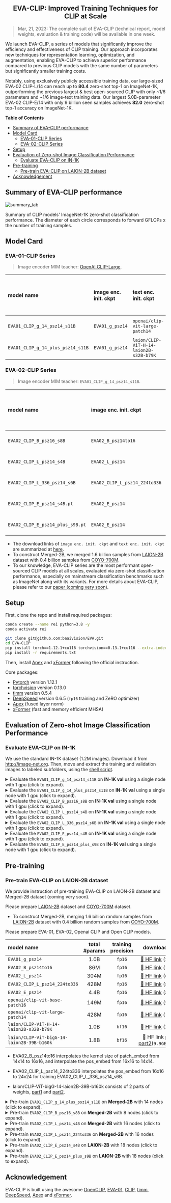 
<div align="center">

<h2>EVA-CLIP: Improved Training Techniques for CLIP at Scale</h2>

</div>


> Mar, 21, 2023: The complete suit of EVA-CLIP (technical report, model weights, evaluation & training code) will be available in one week.

We launch EVA-CLIP, a series of models that significantly improve the efficiency and effectiveness of CLIP training. 
Our approach incorporates new techniques for representation learning, optimization, and augmentation, enabling EVA-CLIP to achieve superior performance compared to previous CLIP models with the same number of parameters but significantly smaller training costs.

Notably, using exclusively publicly accessible training data, our large-sized EVA-02 CLIP-L/14 can reach up to **80.4** zero-shot top-1 on ImageNet-1K, outperforming the previous largest & best open-sourced CLIP with only ~1/6 parameters and ~1/6 image-text training data. 
Our largest 5.0B-parameter EVA-02 CLIP-E/14 with only 9 billion seen samples achieves **82.0** zero-shot top-1 accuracy on ImageNet-1K.

**Table of Contents**

- [Summary of EVA-CLIP performance](#summary-of-eva-clip-performance)
- [Model Card](#model-card)
  - [EVA-01-CLIP Series](#eva-01-clip-series)
  - [EVA-02-CLIP Series](#eva-02-clip-series)
- [Setup](#setup)
- [Evaluation of Zero-shot Image Classification Performance](#evaluation-of-zero-shot-image-classification-performance)
  - [Evaluate EVA-CLIP on IN-1K](#evaluate-eva-clip-on-in-1k)
- [Pre-training](#pre-training)
  - [Pre-train EVA-CLIP on LAION-2B dataset](#pre-train-eva-clip-on-laion-2b-dataset)
- [Acknowledgement](#acknowledgement)


## Summary of EVA-CLIP performance

![summary_tab](assets/teaser.png)

Summary of CLIP models' ImageNet-1K zero-shot classification performance. 
The diameter of each circle corresponds to forward GFLOPs x the number of training samples.

## Model Card

### EVA-01-CLIP Series

> Image encoder MIM teacher: [OpenAI CLIP-Large](https://github.com/openai/CLIP).

<div align="center">

| model name | image enc. init. ckpt | text enc. init. ckpt | total #params | training precision | training data  |  training batch size |  gpus for training | IN-1K zero-shot top-1 | MSCOCO T2I R@5 | weight |
|:-----|:-----|:-----------|:------:|:------:|:------:|:------:|:------:|:------:|:------:|:------:|
| `EVA01_CLIP_g_14_psz14_s11B` | `EVA01_g_psz14` | `openai/clip-vit-large-patch14` | 1.1B | `fp16` | [LAION-400M](https://laion.ai/blog/laion-400-open-dataset/) | 41K | 256 A100(40GB) | **78.5** | **68.5** | [🤗 HF link](https://huggingface.co/QuanSun/EVA-CLIP/blob/main/EVA01_CLIP_g_14_psz14_s11B.pt) (`2.2GB`) |
| `EVA01_CLIP_g_14_plus_psz14_s11B` | `EVA01_g_psz14` | `laion/CLIP-ViT-H-14-laion2B-s32B-b79K` | 1.3B | `fp16` | Merged-2B | 114K | 112 A100(40GB) | **79.3** | **74.0** | [🤗 HF link](https://huggingface.co/QuanSun/EVA-CLIP/blob/main/EVA01_CLIP_g_14_plus_psz14_s11B.pt) (`2.7GB`) |
</div>

### EVA-02-CLIP Series

> Image encoder MIM teacher: ``EVA01_CLIP_g_14_psz14_s11B``.

<div align="center">

| model name | image enc. init. ckpt | text enc. init. ckpt | total #params | training precision | training data  |  training batch size |  gpus for training | IN-1K zero-shot top-1 | MSCOCO T2I R@5 | weight |
|:-----|:-----|:-----------|:------:|:------:|:------:|:------:|:------:|:------:|:------:|:------:|
| `EVA02_CLIP_B_psz16_s8B` | `EVA02_B_psz14to16` | `openai/clip-vit-base-patch16` | 149M | `fp16` | Merged-2B | 131K | 64 A100(40GB) | **74.7** | **66.9** | [🤗 HF link](https://huggingface.co/QuanSun/EVA-CLIP/blob/main/EVA02_CLIP_B_psz16_s8B.pt) (`300MB`) |
| `EVA02_CLIP_L_psz14_s4B` | `EVA02_L_psz14` | `openai/clip-vit-large-patch14` | 428M | `fp16` | Merged-2B | 131K | 128 A100(40GB) | **79.8** | **71.2** | [🤗 HF link](https://huggingface.co/QuanSun/EVA-CLIP/blob/main/EVA02_CLIP_L_psz14_s4B.pt) (`856MB`) |
| `EVA02_CLIP_L_336_psz14_s6B` | `EVA02_CLIP_L_psz14_224to336` | `EVA02_CLIP_L_psz14_224to336` | 428M | `fp16` | Merged-2B | 61K | 128 A100(40GB) | **80.4** | **71.7** | [🤗 HF link](https://huggingface.co/QuanSun/EVA-CLIP/blob/main/EVA02_CLIP_L_336_psz14_s6B.pt) (`856MB`) |
| `EVA02_CLIP_E_psz14_s4B.pt` | `EVA02_E_psz14` | `laion/CLIP-ViT-H-14-laion2B-s32B-b79K` | 4.7B | `fp16` | [LAION-2B](https://laion.ai/blog/laion-5b/) | 115K | 144 A100(80GB) | **81.9** | **74.7** | [🤗 HF link](https://huggingface.co/QuanSun/EVA-CLIP/blob/main/EVA02_CLIP_E_psz14_s4B.pt) (`9.4GB`) |
| `EVA02_CLIP_E_psz14_plus_s9B.pt` | `EVA02_E_psz14` | `laion/CLIP-ViT-bigG-14-laion2B-39B-b160k` | 5.0B | `bf16` | [LAION-2B](https://laion.ai/blog/laion-5b/) | 144K | 144 A100(80GB) | **82.0** | **75.0** | [🤗 HF link](https://huggingface.co/QuanSun/EVA-CLIP/blob/main/EVA02_CLIP_E_psz14_plus_s9B.pt) (`10.1GB`) |

</div>

- The download links of `image enc. init. ckpt` and `text enc. init. ckpt` are summarized at [here](#pre-train-eva-clip-on-laion-2b-dataset).
- To construct Merged-2B, we merged 1.6 billion samples from [LAION-2B](https://laion.ai/blog/laion-5b/) dataset with 0.4 billion samples from [COYO-700M](https://github.com/kakaobrain/coyo-dataset).
- To our knowledge, EVA-CLIP series are the most performant open-sourced CLIP models at all scales, evaluated via zero-shot classification performance, especially on mainstream classification benchmarks such as ImageNet along with its variants.
For more details about EVA-CLIP, please refer to our [paper (coming very soon)]().

## Setup


First, clone the repo and install required packages:
```bash
conda create --name rei python=3.8 -y
conda activate rei

git clone git@github.com:baaivision/EVA.git
cd EVA-CLIP
pip install torch==1.12.1+cu116 torchvision==0.13.1+cu116 --extra-index-url https://download.pytorch.org/whl/cu116
pip install -r requirements.txt
```

Then, install [Apex](https://github.com/NVIDIA/apex#linux) and [xFormer](https://github.com/facebookresearch/xformers#installing-xformers) following the official instruction. 


Core packages: 
- [Pytorch](https://pytorch.org/) version 1.12.1 
- [torchvision](https://pytorch.org/vision/stable/index.html) version 0.13.0
- [timm](https://github.com/rwightman/pytorch-image-models) version 0.5.4 
- [DeepSpeed](https://github.com/microsoft/DeepSpeed) version 0.6.5 (`fp16` training and ZeRO optimizer)
- [Apex](https://github.com/NVIDIA/apex) (fused layer norm)
- [xFormer](https://github.com/facebookresearch/xformers) (fast and memory efficient MHSA)

## Evaluation of Zero-shot Image Classification Performance
### Evaluate EVA-CLIP on IN-1K
We use the standard IN-1K dataset (1.2M images). 
Download it from http://image-net.org.
Then, move and extract the training and validation images to labeled subfolders, using the [shell script](https://github.com/pytorch/examples/blob/main/imagenet/extract_ILSVRC.sh).

<details>
  <summary>Evaluate the <code>EVA01_CLIP_g_14_psz14_s11B</code> on <b>IN-1K val</b> using a single node with 1 gpu (click to expand).</summary>

```bash    
MODEL_NAME=EVA-ViT-g-14-X

EVAL_CKPT=/path/to/EVA01_CLIP_g_14_psz14_s11B.pt

DATA_PATH=/path/to/IN-1K/val

cd rei

python -m torch.distributed.launch --nproc_per_node=1 --nnodes=$WORLD_SIZE --node_rank=$RANK \
	--master_addr=$MASTER_ADDR --master_port=12355 --use_env training/main.py \
        --imagenet-val ${DATA_PATH} \
        --model ${MODEL_NAME} \
        --pretrained ${EVAL_CKPT} \
        --enable_deepspeed
```

</details>

<details>
  <summary>Evaluate the <code>EVA01_CLIP_g_14_plus_psz14_s11B</code> on <b>IN-1K val</b> using a single node with 1 gpu (click to expand).</summary>

```bash    
MODEL_NAME=EVA-ViT-g-14-text-H-X

EVAL_CKPT=/path/to/EVA01_CLIP_g_14_plus_psz14_s11B.pt

DATA_PATH=/path/to/IN-1K/val

cd rei

python -m torch.distributed.launch --nproc_per_node=1 --nnodes=$WORLD_SIZE --node_rank=$RANK \
	--master_addr=$MASTER_ADDR --master_port=12355 --use_env training/main.py \
        --imagenet-val ${DATA_PATH} \
        --model ${MODEL_NAME} \
        --pretrained ${EVAL_CKPT} \
        --enable_deepspeed
```

</details>

<details>
  <summary>Evaluate the <code>EVA02_CLIP_B_psz16_s8B</code> on <b>IN-1K val</b> using a single node with 1 gpu (click to expand).</summary>

```bash    
MODEL_NAME=EVA-ViT-B-16-X

EVAL_CKPT=/path/to/EVA02_CLIP_B_psz16_s8B.pt

DATA_PATH=/path/to/IN-1K/val

cd rei

python -m torch.distributed.launch --nproc_per_node=1 --nnodes=$WORLD_SIZE --node_rank=$RANK \
	--master_addr=$MASTER_ADDR --master_port=12355 --use_env training/main.py \
        --imagenet-val ${DATA_PATH} \
        --model ${MODEL_NAME} \
        --pretrained ${EVAL_CKPT} \
        --enable_deepspeed
```

</details>

<details>
  <summary>Evaluate the <code>EVA02_CLIP_L_psz14_s4B</code> on <b>IN-1K val</b> using a single node with 1 gpu (click to expand).</summary>

```bash    
MODEL_NAME=EVA-ViT-L-14-X

EVAL_CKPT=/path/to/EVA02_CLIP_L_psz14_s4B.pt

DATA_PATH=/path/to/IN-1K/val

cd rei

python -m torch.distributed.launch --nproc_per_node=1 --nnodes=$WORLD_SIZE --node_rank=$RANK \
	--master_addr=$MASTER_ADDR --master_port=12355 --use_env training/main.py \
        --imagenet-val ${DATA_PATH} \
        --model ${MODEL_NAME} \
        --pretrained ${EVAL_CKPT} \
        --enable_deepspeed
```

</details>


<details>
  <summary>Evaluate the <code>EVA02_CLIP_L_336_psz14_s6B</code> on <b>IN-1K val</b> using a single node with 1 gpu (click to expand).</summary>

```bash    
MODEL_NAME=EVA-ViT-L-14-X-336

EVAL_CKPT=/path/to/EVA02_CLIP_L_336_psz14_s6B.pt

DATA_PATH=/path/to/IN-1K/val

cd rei

python -m torch.distributed.launch --nproc_per_node=1 --nnodes=$WORLD_SIZE --node_rank=$RANK \
	--master_addr=$MASTER_ADDR --master_port=12355 --use_env training/main.py \
        --imagenet-val ${DATA_PATH} \
        --model ${MODEL_NAME} \
        --pretrained ${EVAL_CKPT} \
        --enable_deepspeed
```

</details>



<details>
  <summary>Evaluate the <code>EVA02_CLIP_E_psz14_s4B</code> on <b>IN-1K val</b> using a single node with 1 gpu (click to expand).</summary>

```bash    
MODEL_NAME=EVA-ViT-4b-14-text-H-X

EVAL_CKPT=/path/to/EVA02_CLIP_E_psz14_s4B.pt

DATA_PATH=/path/to/IN-1K/val

cd rei

python -m torch.distributed.launch --nproc_per_node=1 --nnodes=$WORLD_SIZE --node_rank=$RANK \
	--master_addr=$MASTER_ADDR --master_port=12355 --use_env training/main.py \
        --imagenet-val ${DATA_PATH} \
        --model ${MODEL_NAME} \
        --pretrained ${EVAL_CKPT} \
        --enable_deepspeed
```

</details>

<details>
  <summary>Evaluate the <code>EVA02_CLIP_E_psz14_plus_s9B</code> on <b>IN-1K val</b> using a single node with 1 gpu (click to expand).</summary>

```bash    
MODEL_NAME=EVA-ViT-4b-14-text-bigG-X

EVAL_CKPT=/path/to/EVA02_CLIP_E_psz14_plus_s9B.pt

DATA_PATH=/path/to/IN-1K/val

cd rei

python -m torch.distributed.launch --nproc_per_node=1 --nnodes=$WORLD_SIZE --node_rank=$RANK \
	--master_addr=$MASTER_ADDR --master_port=12355 --use_env training/main.py \
        --imagenet-val ${DATA_PATH} \
        --model ${MODEL_NAME} \
        --pretrained ${EVAL_CKPT} \
        --enable_deepspeed
```

</details>

## Pre-training

### Pre-train EVA-CLIP on LAION-2B dataset

We provide instruction of pre-training EVA-CLIP on LAION-2B dataset and Merged-2B dataset (coming very soon). 

Please prepare [LAION-2B](https://laion.ai/blog/laion-5b/) dataset and [COYO-700M](https://github.com/kakaobrain/coyo-dataset) dataset.
- To construct Merged-2B, merging 1.6 billion random samples from [LAION-2B](https://laion.ai/blog/laion-5b/) dataset with 0.4 billion random samples from [COYO-700M](https://github.com/kakaobrain/coyo-dataset).

Please prepare EVA-01, EVA-02, Openai CLIP and Open CLIP models.

<div align="center">

| model name | total #params | training precision | download link |
|:-----------|:------:|:------:|:------:|
| `EVA01_g_psz14` | 1.0B | `fp16` | [🤗 HF link](https://huggingface.co/QuanSun/EVA-CLIP/blob/main/EVA01_g_psz14.pt) (`2.0GB`) |
| `EVA02_B_psz14to16` | 86M | `fp16` | [🤗 HF link](https://huggingface.co/QuanSun/EVA-CLIP/blob/main/EVA02_B_psz14to16.pt) (`176MB`) |
| `EVA02_L_psz14` | 304M | `fp16` | [🤗 HF link](https://huggingface.co/QuanSun/EVA-CLIP/blob/main/EVA02_L_psz14.pt) (`609MB`) |
| `EVA02_CLIP_L_psz14_224to336` | 428M | `fp16` | [🤗 HF link](https://huggingface.co/QuanSun/EVA-CLIP/blob/main/EVA02_CLIP_L_psz14_224to336.pt) (`857MB`) |
| `EVA02_E_psz14` | 4.4B | `fp16` | [🤗 HF link](https://huggingface.co/QuanSun/EVA-CLIP/blob/main/EVA02_E_psz14.pt) (`8.7GB`) |
| `openai/clip-vit-base-patch16`| 149M | `fp16` | [🤗 HF link](https://huggingface.co/openai/clip-vit-base-patch16/blob/main/pytorch_model.bin) (`599MB`) |
| `openai/clip-vit-large-patch14`| 428M | `fp16` | [🤗 HF link](https://huggingface.co/openai/clip-vit-large-patch14/blob/main/pytorch_model.bin) (`1.7GB`) |
| `laion/CLIP-ViT-H-14-laion2B-s32B-b79K`| 1.0B | `bf16` | [🤗 HF link](https://huggingface.co/laion/CLIP-ViT-H-14-laion2B-s32B-b79K/blob/main/pytorch_model.bin) (`3.9GB`) |
| `laion/CLIP-ViT-bigG-14-laion2B-39B-b160k`| 1.8B | `bf16` | 🤗 HF link [part1](https://huggingface.co/laion/CLIP-ViT-bigG-14-laion2B-39B-b160k/blob/main/pytorch_model-00001-of-00002.bin) [part2](https://huggingface.co/laion/CLIP-ViT-bigG-14-laion2B-39B-b160k/blob/main/pytorch_model-00002-of-00002.bin)(`9.9GB`+`169M`) |

</div>

- EVA02_B_psz14to16 interpolates the kernel size of patch_embed from 14x14 to 16x16, and interpolate the pos_embed from 16x16 to 14x14.

- EVA02_CLIP_L_psz14_224to336 interpolates the pos_embed from 16x16 to 24x24 for training EVA02_CLIP_L_336_psz14_s6B.

- laion/CLIP-ViT-bigG-14-laion2B-39B-b160k consists of 2 parts of weights, [part1](https://huggingface.co/laion/CLIP-ViT-bigG-14-laion2B-39B-b160k/blob/main/pytorch_model-00001-of-00002.bin) and [part2](https://huggingface.co/laion/CLIP-ViT-bigG-14-laion2B-39B-b160k/blob/main/pytorch_model-00002-of-00002.bin).

<details>
<summary>Pre-train <code>EVA01_CLIP_g_14_plus_psz14_s11B</code> on <b>Merged-2B</b> with 14 nodes (click to expand).</summary>

```bash
MODEL=EVA-ViT-g-14-text-H-X
PRETRAINED_IMAGE=/path/to/EVA01_g_psz14.pt
PRETRAINED_TEXT=/path/to/laion/CLIP-ViT-H-14-laion2B-s32B-b79K/pytorch_model.bin

# Following OpenCLIP, we preprocess data by webdataset. We concat paths of LAION-2B and COYO-700M with `;`.
MERGE_2B_DATA_PATH="/path/to/laion2b_en_data/img_data/{000000..164090}.tar;/path/to/coyo700m_en_data/img_data/{000000..047435}.tar"
# LAION_2B_DATA_PATH="/path/to/laion2b_en_data/img_data/{000000..164090}.tar"
VAL_DATA_PATH=/path/to/IN-1K/val

cd rei

python -m torch.distributed.launch --nproc_per_node=8 \
       	--nnodes=$WORLD_SIZE --node_rank=$RANK \
	--master_addr=$MASTER_ADDR --master_port=12355 --use_env \
    training/main.py \
        --save-frequency 1 \
        --zeroshot-frequency 1 \
        --report-to="wandb, tensorboard" \
        --wandb-project-name="eva-clip" \
        --wandb-notes="eva01_clip_g_plus_14" \
        --train-num-samples 40000000 \
        --dataset-resampled \
        --train-data-list=${MERGE_2B_DATA_PATH} \
        --dataset-type-list="webdataset;webdataset" \
        --imagenet-val=${VAL_DATA_PATH} \
        --warmup 2000 \
        --batch-size=1024 \
        --epochs=100 \
        --lr=5e-4 \
        --visual-lr=4e-4 \
        --text-lr=4e-5 \
        --wd=0.05 \
        --visual-wd=0.05 \
        --text-wd=0.05 \
        --ld=1.0 \
        --visual-ld=0.85 \
        --text-ld=0.75 \
        --grad-clip-norm=5.0 \
        --smoothing=0. \
        --workers=8 \
        --model EVA-ViT-L-14-X \
        --name='eva-vit-g-14-text-H-x-lamb-patch_drop-14nodes-b114k-stage1-laion2b-coyo-round-robin' \
        --pretrained-image=${PRETRAINED_IMAGE} \
        --pretrained-text=${PRETRAINED_TEXT} \
        --pretrained-visual-source="other" \
        --pretrained-text-source="clip" \
        --skip-list head.weight head.bias lm_head.weight lm_head.bias mask_token text_projection logit_scale \
        --seed 4096 \
        --gather-with-grad \
        --grad-checkpointing \
        --local-loss \
        --force-custom-clip \
        --force-patch-dropout=0.5 \
        --optimizer="lamb" \
        --zero-stage=1 \
        --enable-deepspeed
```

</details>

<details>
<summary>Pre-train <code>EVA02_CLIP_B_psz16_s8B</code> on <b>Merged-2B</b> with 8 nodes (click to expand).</summary>

```bash
MODEL=EVA-ViT-B-16-X
PRETRAINED_IMAGE=/path/to/EVA02_B_psz14to16.pt
PRETRAINED_TEXT=/path/to/openai/clip-vit-base-patch16/pytorch_model.bin

# Following OpenCLIP, we preprocess data by webdataset. We concat paths of LAION-2B and COYO-700M with `;`.

MERGE_2B_DATA_PATH="/path/to/laion2b_en_data/img_data/{000000..164090}.tar;/path/to/coyo700m_en_data/img_data/{000000..047435}.tar"
# LAION_2B_DATA_PATH="/path/to/laion2b_en_data/img_data/{000000..164090}.tar"
VAL_DATA_PATH=/path/to/IN-1K/val

cd rei

python -m torch.distributed.launch --nproc_per_node=8 \
       	--nnodes=$WORLD_SIZE --node_rank=$RANK \
	--master_addr=$MASTER_ADDR --master_port=12355 --use_env \
    training/main.py \
        --save-frequency 1 \
        --zeroshot-frequency 1 \
        --report-to="wandb, tensorboard" \
        --wandb-project-name="eva-clip" \
        --wandb-notes="eva02_clip_B_16" \
        --train-num-samples 40000000 \
        --dataset-resampled \
        --train-data-list=${MERGE_2B_DATA_PATH} \
        --dataset-type-list="webdataset;webdataset" \
        --imagenet-val=${VAL_DATA_PATH} \
        --warmup 2000 \
        --batch-size=2048 \
        --epochs=200 \
        --lr=5e-4 \
        --visual-lr=2e-4 \
        --text-lr=2e-5 \
        --wd=0.05 \
        --visual-wd=0.05 \
        --text-wd=0.05 \
        --ld=1.0 \
        --visual-ld=0.75 \
        --text-ld=0.75 \
        --grad-clip-norm=5.0 \
        --smoothing=0. \
        --workers=8 \
        --model EVA-ViT-B-16-X-X \
        --name='eva-vit-b-16-x-lamb-8nodes-b131k-stage1-laion2b-coyo-round-robin' \
        --pretrained-image=${PRETRAINED_IMAGE} \
        --pretrained-text=${PRETRAINED_TEXT} \
        --pretrained-visual-source="other" \
        --pretrained-text-source="clip" \
        --skip-list head.weight head.bias lm_head.weight lm_head.bias mask_token text_projection logit_scale \
        --seed 4096 \
        --gather-with-grad \
        --grad-checkpointing \
        --local-loss \
        --force-custom-clip \
        --force-patch-dropout=0 \
        --optimizer="lamb" \
        --zero-stage=1 \
        --enable-deepspeed
```

</details>

<details>
<summary>Pre-train <code>EVA02_CLIP_L_psz14_s4B</code> on <b>Merged-2B</b> with 16 nodes (click to expand).</summary>

```bash
MODEL=EVA-ViT-L-14-X
PRETRAINED_IMAGE=/path/to/EVA02_L_psz14.pt
PRETRAINED_TEXT=/path/to/openai/clip-vit-large-patch14/pytorch_model.bin

# Following OpenCLIP, we preprocess data by webdataset. We concat paths of LAION-2B and COYO-700M with `;`.
MERGE_2B_DATA_PATH="/path/to/laion2b_en_data/img_data/{000000..164090}.tar;/path/to/coyo700m_en_data/img_data/{000000..047435}.tar"
# LAION_2B_DATA_PATH="/path/to/laion2b_en_data/img_data/{000000..164090}.tar"
VAL_DATA_PATH=/path/to/IN-1K/val

cd rei

python -m torch.distributed.launch --nproc_per_node=8 \
       	--nnodes=$WORLD_SIZE --node_rank=$RANK \
	--master_addr=$MASTER_ADDR --master_port=12355 --use_env \
    training/main.py \
        --save-frequency 1 \
        --zeroshot-frequency 1 \
        --report-to="wandb, tensorboard" \
        --wandb-project-name="eva-clip" \
        --wandb-notes="eva02_clip_L_14" \
        --train-num-samples 40000000 \
        --dataset-resampled \
        --train-data-list=${MERGE_2B_DATA_PATH} \
        --dataset-type-list="webdataset;webdataset" \
        --imagenet-val=${VAL_DATA_PATH} \
        --warmup 2000 \
        --batch-size=1024 \
        --epochs=100 \
        --lr=5e-4 \
        --visual-lr=4e-4 \
        --text-lr=4e-5 \
        --wd=0.05 \
        --visual-wd=0.05 \
        --text-wd=0.05 \
        --ld=1.0 \
        --visual-ld=0.85 \
        --text-ld=0.75 \
        --grad-clip-norm=5.0 \
        --smoothing=0. \
        --workers=8 \
        --model EVA-ViT-L-14-X \
        --name='eva-vit-l-14-x-lamb-16nodes-b131k-stage1-laion2b-coyo-round-robin' \
        --pretrained-image=${PRETRAINED_IMAGE} \
        --pretrained-text=${PRETRAINED_TEXT} \
        --pretrained-visual-source="other" \
        --pretrained-text-source="clip" \
        --skip-list head.weight head.bias lm_head.weight lm_head.bias mask_token text_projection logit_scale \
        --seed 4096 \
        --gather-with-grad \
        --grad-checkpointing \
        --local-loss \
        --force-custom-clip \
        --force-patch-dropout=0 \
        --optimizer="lamb" \
        --zero-stage=1 \
        --enable-deepspeed
```

</details>

<details>
<summary>Pre-train <code>EVA02_CLIP_L_psz14_224to336</code> on <b>Merged-2B</b> with 16 nodes (click to expand).</summary>

```bash
MODEL=EVA-ViT-L-14-X-336
PRETRAINED=/path/to/EVA02_CLIP_L_psz14_224to336.pt

# Following OpenCLIP, we preprocess data by webdataset. We concat paths of LAION-2B and COYO-700M with `;`.
MERGE_2B_DATA_PATH="/path/to/laion2b_en_data/img_data/{000000..164090}.tar;/path/to/coyo700m_en_data/img_data/{000000..047435}.tar"
# LAION_2B_DATA_PATH="/path/to/laion2b_en_data/img_data/{000000..164090}.tar"
VAL_DATA_PATH=/path/to/IN-1K/val

cd rei

python -m torch.distributed.launch --nproc_per_node=8 \
       	--nnodes=$WORLD_SIZE --node_rank=$RANK \
	--master_addr=$MASTER_ADDR --master_port=12355 --use_env \
    training/main.py \
        --save-frequency 1 \
        --zeroshot-frequency 1 \
        --report-to="wandb, tensorboard" \
        --wandb-project-name="eva-clip" \
        --wandb-notes="eva02_clip_L_14_336" \
        --train-num-samples 40000000 \
        --dataset-resampled \
        --train-data-list=${MERGE_2B_DATA_PATH} \
        --dataset-type-list="webdataset;webdataset" \
        --imagenet-val=${VAL_DATA_PATH} \
        --warmup 2000 \
        --batch-size=480 \
        --epochs=50 \
        --lr=5e-4 \
        --visual-lr=4e-4 \
        --text-lr=4e-5 \
        --wd=0.05 \
        --visual-wd=0.05 \
        --text-wd=0.05 \
        --ld=1.0 \
        --visual-ld=0.75 \
        --text-ld=0.65 \
        --grad-clip-norm=5.0 \
        --smoothing=0. \
        --workers=8 \
        --model EVA-ViT-L-14-X-336 \
        --name='eva-vit-l-14-x-336-lamb-16nodes-b61k-stage1-laion2b-coyo-round-robin' \
        --pretrained=${PRETRAINED} \
        --skip-list head.weight head.bias lm_head.weight lm_head.bias mask_token text_projection logit_scale \
        --seed 4096 \
        --gather-with-grad \
        --grad-checkpointing \
        --local-loss \
        --force-custom-clip \
        --force-patch-dropout=0 \
        --optimizer="lamb" \
        --zero-stage=1 \
        --enable-deepspeed
```

</details>

<details>
<summary>Pre-train <code>EVA02_CLIP_E_psz14_s4B</code> on <b>LAION-2B</b> with 18 nodes (click to expand).</summary>

```bash
MODEL=EVA-ViT-4b-14-text-H-X
PRETRAINED_IMAGE=/path/to/EVA02_E_psz14.pt
PRETRAINED_TEXT=/path/to/laion/CLIP-ViT-H-14-laion2B-s32B-b79K/pytorch_model.bin

# Following OpenCLIP, we preprocess data by webdataset. We concat paths of LAION-2B and COYO-700M with `;`.
# MERGE_2B_DATA_PATH="/path/to/laion2b_en_data/img_data/{000000..164090}.tar;/path/to/coyo700m_en_data/img_data/{000000..047435}.tar"
LAION_2B_DATA_PATH="/path/to/laion2b_en_data/img_data/{000000..164090}.tar"
VAL_DATA_PATH=/path/to/IN-1K/val

cd rei

python -m torch.distributed.launch --nproc_per_node=8 \
       	--nnodes=$WORLD_SIZE --node_rank=$RANK \
	--master_addr=$MASTER_ADDR --master_port=12355 --use_env \
    training/main.py \
        --save-frequency 1 \
        --zeroshot-frequency 1 \
        --report-to="wandb, tensorboard" \
        --wandb-project-name="eva-clip" \
        --wandb-notes="eva02_clip_E_14" \
        --train-num-samples 40000000 \
        --dataset-resampled \
        --train-data=${LAION_2B_DATA_PATH} \
        --dataset-type="webdataset" \
        --imagenet-val=${VAL_DATA_PATH} \
        --warmup 2000 \
        --batch-size=800 \
        --epochs=100 \
        --lr=5e-4 \
        --visual-lr=4e-4 \
        --text-lr=4e-5 \
        --wd=0.05 \
        --visual-wd=0.05 \
        --text-wd=0.05 \
        --ld=1.0 \
        --visual-ld=0.9 \
        --text-ld=0.75 \
        --grad-clip-norm=5.0 \
        --smoothing=0. \
        --workers=8 \
        --model ${model} \
        --name='eva-vit-4b-14-text-H-x-lamb-patch_drop-18nodes-b144k-laion2b' \
        --pretrained-image=${PRETRAINED_IMAGE} \
        --pretrained-text=${PRETRAINED_TEXT} \
        --pretrained-visual-source="other" \
        --pretrained-text-source="clip" \
        --skip-list head.weight head.bias lm_head.weight lm_head.bias mask_token text_projection logit_scale \
        --seed 4096 \
        --gather-with-grad \
        --grad-checkpointing \
        --local-loss \
        --force-custom-clip \
        --force-patch-dropout=0.5 \
        --optimizer="lamb" \
        --zero-stage=1 \
        --enable-deepspeed
```

</details>

<details>
<summary>Pre-train <code>EVA02_CLIP_E_psz14_plus_s9B</code> on <b>LAION-2B</b> with 18 nodes (click to expand).</summary>

```bash
MODEL=EVA-ViT-4b-14-text-bigG-X
PRETRAINED_IMAGE=/path/to/EVA02_CLIP_E_psz14_plus_s9B.pt
PRETRAINED_TEXT=/path/to/laion/CLIP-ViT-bigG-14-laion2B-39B-b160k/pytorch_model.bin # ckpt is splited into 2 parts. could merge first then load.

# Following OpenCLIP, we preprocess data by webdataset. We concat paths of LAION-2B and COYO-700M with `;`.
# MERGE_2B_DATA_PATH="/path/to/laion2b_en_data/img_data/{000000..164090}.tar;/path/to/coyo700m_en_data/img_data/{000000..047435}.tar"
LAION_2B_DATA_PATH="/path/to/laion2b_en_data/img_data/{000000..164090}.tar"
VAL_DATA_PATH=/path/to/IN-1K/val

cd rei

python -m torch.distributed.launch --nproc_per_node=8 \
       	--nnodes=$WORLD_SIZE --node_rank=$RANK \
	--master_addr=$MASTER_ADDR --master_port=12355 --use_env \
    training/main.py \
        --save-frequency 1 \
        --zeroshot-frequency 1 \
        --report-to="wandb, tensorboard" \
        --wandb-project-name="eva-clip" \
        --wandb-notes="eva02_clip_E_14" \
        --train-num-samples 40000000 \
        --dataset-resampled \
        --train-data=${LAION_2B_DATA_PATH} \
        --dataset-type="webdataset" \
        --imagenet-val=${VAL_DATA_PATH} \
        --warmup 2000 \
        --batch-size=1000 \
        --epochs=100 \
        --lr=5e-4 \
        --visual-lr=4e-4 \
        --text-lr=4e-5 \
        --wd=0.05 \
        --visual-wd=0.05 \
        --text-wd=0.05 \
        --ld=1.0 \
        --visual-ld=0.9 \
        --text-ld=0.75 \
        --grad-clip-norm=5.0 \
        --smoothing=0. \
        --workers=8 \
        --model ${model} \
        --name='eva-vit-4b-14-text-bigG-x-lamb-patch_drop-18nodes-b144k-laion2b' \
        --pretrained-image=${PRETRAINED_IMAGE} \
        --pretrained-text=${PRETRAINED_TEXT} \
        --pretrained-visual-source="other" \
        --pretrained-text-source="clip" \
        --skip-list head.weight head.bias lm_head.weight lm_head.bias mask_token text_projection logit_scale \
        --seed 4096 \
        --gather-with-grad \
        --grad-checkpointing \
        --local-loss \
        --force-custom-clip \
        --force-patch-dropout=0.5 \
        --optimizer="lamb" \
        --zero-stage=1 \
        --enable-deepspeed
```

</details>



## Acknowledgement
EVA-CLIP is built using the awesome [OpenCLIP](https://github.com/mlfoundations/open_clip), [EVA-01](https://github.com/baaivision/EVA/tree/master/EVA-01), [CLIP](https://github.com/openai/CLIP), [timm](https://github.com/rwightman/pytorch-image-models), [DeepSpeed](https://github.com/microsoft/DeepSpeed), [Apex](https://github.com/NVIDIA/apex) and [xFormer](https://github.com/facebookresearch/xformers).

